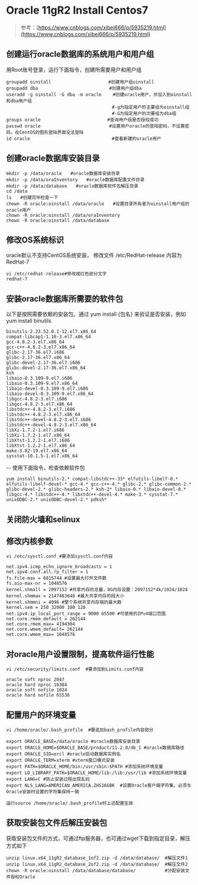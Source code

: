 # Oracle 11gR2 Install Centos7

> 参考：[https://www.cnblogs.com/xibei666/p/5935219.html](https://www.cnblogs.com/xibei666/p/5935219.html)

## 创建运行oracle数据库的系统用户和用户组

用Root账号登录，运行下面指令，创建所需要用户和用户组

```shell
groupadd oinstall　　　　　　　　　　　　　#创建用户组oinstall
groupadd dba　　      　　　　　　　　　　 #创建用户组dba
useradd -g oinstall -G dba -m oracle　　 #创建oracle用户，并加入到oinstall和dba用户组
                                        #-g为指定用户的主要组为oinstall组
                                        #-G为指定用户的次要组为dba组
groups oracle  　　　　　　　　　　　　　　#查询用户组是否授权成功
passwd oracle　　     　　　　　　　　　　 #设置用户oracle的登陆密码，不设置密码，在CentOS的图形登陆界面没法登陆
id oracle                   　　　　　　  #查看新建的oracle用户
```


## 创建oracle数据库安装目录

```shell
mkdir -p /data/oracle　　#oracle数据库安装目录
mkdir -p /data/oraInventory　　#oracle数据库配置文件目录
mkdir -p /data/database　　#oracle数据库软件包解压目录
cd /data
ls　　#创建完毕检查一下
chown -R oracle:oinstall /data/oracle　　#设置目录所有者为oinstall用户组的oracle用户
chown -R oracle:oinstall /data/oraInventory
chown -R oracle:oinstall /data/database
```

## 修改OS系统标识

oracle默认不支持CentOS系统安装， 修改文件 /etc/RedHat-release 内容为RedHat-7

```shell
vi /etc/redhat-release#修改成红色部分文字
redhat-7
```

## 安装oracle数据库所需要的软件包

以下是按照需要依赖的安装包，通过 yum install {包名} 来验证是否安装，例如yum install binutils

```shell
binutils-2.23.52.0.1-12.el7.x86_64 
compat-libcap1-1.10-3.el7.x86_64 
gcc-4.8.2-3.el7.x86_64 
gcc-c++-4.8.2-3.el7.x86_64 
glibc-2.17-36.el7.i686 
glibc-2.17-36.el7.x86_64 
glibc-devel-2.17-36.el7.i686 
glibc-devel-2.17-36.el7.x86_64 
ksh
libaio-0.3.109-9.el7.i686 
libaio-0.3.109-9.el7.x86_64 
libaio-devel-0.3.109-9.el7.i686 
libaio-devel-0.3.109-9.el7.x86_64 
libgcc-4.8.2-3.el7.i686 
libgcc-4.8.2-3.el7.x86_64 
libstdc++-4.8.2-3.el7.i686 
libstdc++-4.8.2-3.el7.x86_64 
libstdc++-devel-4.8.2-3.el7.i686 
libstdc++-devel-4.8.2-3.el7.x86_64 
libXi-1.7.2-1.el7.i686 
libXi-1.7.2-1.el7.x86_64 
libXtst-1.2.2-1.el7.i686 
libXtst-1.2.2-1.el7.x86_64 
make-3.82-19.el7.x86_64 
sysstat-10.1.5-1.el7.x86_64
```

-- 使用下面指令，检查依赖软件包

```shell
yum install binutils-2.* compat-libstdc++-33* elfutils-libelf-0.* elfutils-libelf-devel-* gcc-4.* gcc-c++-4.* glibc-2.* glibc-common-2.* glibc-devel-2.* glibc-headers-2.* ksh-2* libaio-0.* libaio-devel-0.* libgcc-4.* libstdc++-4.* libstdc++-devel-4.* make-3.* sysstat-7.* unixODBC-2.* unixODBC-devel-2.* pdksh*
```

## 关闭防火墙和selinux

## 修改内核参数

```shell
vi /etc/sysctl.conf #要添加sysctl.conf内容

net.ipv4.icmp_echo_ignore_broadcasts = 1
net.ipv4.conf.all.rp_filter = 1
fs.file-max = 6815744 #设置最大打开文件数
fs.aio-max-nr = 1048576
kernel.shmall = 2097152 #共享内存的总量，8G内存设置：2097152*4k/1024/1024
kernel.shmmax = 2147483648 #最大共享内存的段大小
kernel.shmmni = 4096 #整个系统共享内存端的最大数
kernel.sem = 250 32000 100 128
net.ipv4.ip_local_port_range = 9000 65500 #可使用的IPv4端口范围
net.core.rmem_default = 262144
net.core.rmem_max= 4194304
net.core.wmem_default= 262144
net.core.wmem_max= 1048576
```

## 对oracle用户设置限制，提高软件运行性能

```shell
vi /etc/security/limits.conf  #要添加到Limits.conf内容

oracle soft nproc 2047
oracle hard nproc 16384
oracle soft nofile 1024
oracle hard nofile 65536
```

## 配置用户的环境变量

```shell
vi /home/oracle/.bash_profile  #要追加bash_profile内容部分

export ORACLE_BASE=/data/oracle #oracle数据库安装目录
export ORACLE_HOME=$ORACLE_BASE/product/11.2.0/db_1 #oracle数据库路径
export ORACLE_SID=orcl #oracle启动数据库实例名
export ORACLE_TERM=xterm #xterm窗口模式安装
export PATH=$ORACLE_HOME/bin:/usr/sbin:$PATH #添加系统环境变量
export LD_LIBRARY_PATH=$ORACLE_HOME/lib:/lib:/usr/lib #添加系统环境变量
export LANG=C #防止安装过程出现乱码
export NLS_LANG=AMERICAN_AMERICA.ZHS16GBK  #设置Oracle客户端字符集，必须与Oracle安装时设置的字符集保持一致

运行source /home/oracle/.bash_profile时上述配置生效
```

## 获取安装包文件后解压安装包

获取安装包文件的方式，可通过ftp服务器，也可通过wget下载到指定目录，解压方式如下

```shell
unzip linux.x64_11gR2_database_1of2.zip -d /data/database/  #解压文件1
unzip linux.x64_11gR2_database_2of2.zip -d /data/database/  #解压文件2
chown -R oracle:oinstall /data/database/database/　　　　　　 #分配安装文件授权Oracle
```
